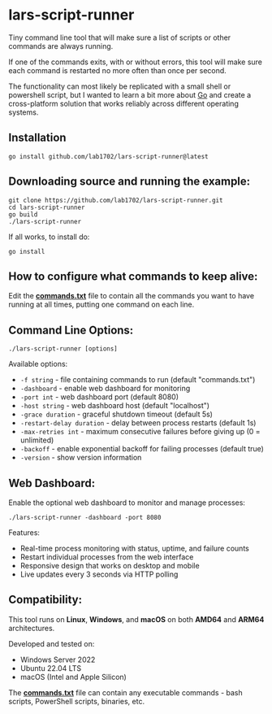 # lars-script-runner

Tiny command line tool that will make sure a list of scripts or other commands are always running.

If one of the commands exits, with or without errors, this tool will make sure each command is restarted no more often than once per second.

The functionality can most likely be replicated with a small shell or powershell script,
but I wanted to learn a bit more about [Go](https://go.dev/) and create a cross-platform solution that works reliably across different operating systems.

## Installation

    go install github.com/lab1702/lars-script-runner@latest

## Downloading source and running the example:

    git clone https://github.com/lab1702/lars-script-runner.git
    cd lars-script-runner
    go build
    ./lars-script-runner

If all works, to install do:

    go install

## How to configure what commands to keep alive:

Edit the **[commands.txt](commands.txt)** file to contain all the commands you want to have running at all times, putting one command on each line.

## Command Line Options:

    ./lars-script-runner [options]

Available options:
- `-f string` - file containing commands to run (default "commands.txt")
- `-dashboard` - enable web dashboard for monitoring
- `-port int` - web dashboard port (default 8080)
- `-host string` - web dashboard host (default "localhost")
- `-grace duration` - graceful shutdown timeout (default 5s)
- `-restart-delay duration` - delay between process restarts (default 1s)
- `-max-retries int` - maximum consecutive failures before giving up (0 = unlimited)
- `-backoff` - enable exponential backoff for failing processes (default true)
- `-version` - show version information

## Web Dashboard:

Enable the optional web dashboard to monitor and manage processes:

    ./lars-script-runner -dashboard -port 8080

Features:
- Real-time process monitoring with status, uptime, and failure counts
- Restart individual processes from the web interface
- Responsive design that works on desktop and mobile
- Live updates every 3 seconds via HTTP polling

## Compatibility:

This tool runs on **Linux**, **Windows**, and **macOS** on both **AMD64** and **ARM64** architectures.

Developed and tested on:
- Windows Server 2022
- Ubuntu 22.04 LTS  
- macOS (Intel and Apple Silicon)

The **[commands.txt](commands.txt)** file can contain any executable commands - bash scripts, PowerShell scripts, binaries, etc.
